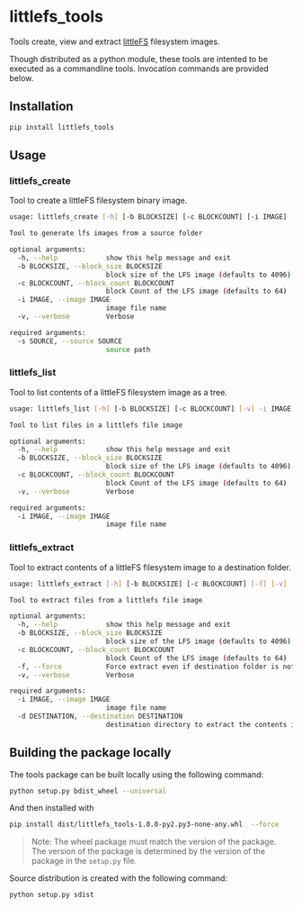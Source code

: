 # littlefs_tools

Tools create, view and extract [littleFS](https://github.com/littlefs-project/littlefs) filesystem images.

Though distributed as a python module, these tools are intented to be executed as a commandline tools. Invocation commands are provided below.

## Installation

```bash
pip install littlefs_tools
```

## Usage

### littlefs_create

Tool to create a littleFS filesystem binary image.

```bash
usage: littlefs_create [-h] [-b BLOCKSIZE] [-c BLOCKCOUNT] [-i IMAGE] [-v] -s SOURCE

Tool to generate lfs images from a source folder

optional arguments:
  -h, --help            show this help message and exit
  -b BLOCKSIZE, --block_size BLOCKSIZE
                        block size of the LFS image (defaults to 4096)
  -c BLOCKCOUNT, --block_count BLOCKCOUNT
                        block Count of the LFS image (defaults to 64)
  -i IMAGE, --image IMAGE
                        image file name
  -v, --verbose         Verbose

required arguments:
  -s SOURCE, --source SOURCE
                        source path
```

### littlefs_list

Tool to list contents of a littleFS filesystem image as a tree.

```bash
usage: littlefs_list [-h] [-b BLOCKSIZE] [-c BLOCKCOUNT] [-v] -i IMAGE

Tool to list files in a littlefs file image

optional arguments:
  -h, --help            show this help message and exit
  -b BLOCKSIZE, --block_size BLOCKSIZE
                        block size of the LFS image (defaults to 4096)
  -c BLOCKCOUNT, --block_count BLOCKCOUNT
                        block Count of the LFS image (defaults to 64)
  -v, --verbose         Verbose

required arguments:
  -i IMAGE, --image IMAGE
                        image file name
```

### littlefs_extract

Tool to extract contents of a littleFS filesystem image to a destination folder.

```bash
usage: littlefs_extract [-h] [-b BLOCKSIZE] [-c BLOCKCOUNT] [-f] [-v] -i IMAGE -d DESTINATION

Tool to extract files from a littlefs file image

optional arguments:
  -h, --help            show this help message and exit
  -b BLOCKSIZE, --block_size BLOCKSIZE
                        block size of the LFS image (defaults to 4096)
  -c BLOCKCOUNT, --block_count BLOCKCOUNT
                        block Count of the LFS image (defaults to 64)
  -f, --force           Force extract even if destination folder is not empty
  -v, --verbose         Verbose

required arguments:
  -i IMAGE, --image IMAGE
                        image file name
  -d DESTINATION, --destination DESTINATION
                        destination directory to extract the contents into
```

## Building the package locally

The tools package can be built locally using the following command:

```bash
python setup.py bdist_wheel --universal
```

And then installed with 

```bash
pip install dist/littlefs_tools-1.0.0-py2.py3-none-any.whl  --force
```

> Note: The wheel package must match the version of the package. The version of the package is determined by the version of the package in the `setup.py` file.

Source distribution is created with the following command:

```bash
python setup.py sdist
```
